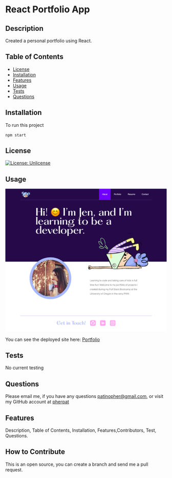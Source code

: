 # React Portfolio App

## Description

 Created a personal portfolio using React. 

 ## Table of Contents

 - [License](#license)
 - [Installation](#installation)
 - [Features](#features)
 - [Usage](#usage)
 - [Tests](#tests)
 - [Questions](#questions)

 ## Installation

To run this project 
````
npm start
````


## License

 [![License: Unlicense](https://img.shields.io/badge/license-Unlicense-blue.svg)](http://unlicense.org/) 

## Usage
[![Screenshot](https://github.com/pherpat/React-Portfolio/blob/main/src/components/assets/react-portfolio-sreenshot20.png)](https://github.com/pherpat/React-Portfolio/blob/main/src/components/assets/react-portfolio-sreenshot20.png)

You can see the deployed site here: [Portfolio](https://pherpat.github.io/React-Portfolio/)

## Tests

No current testing

## Questions
 Please email me, if you have any questions
patinopher@gmail.com, or visit my GitHub account at
[pherpat](https://github.com/pherpat)

## Features

 Description, Table of Contents, Installation, Features,Contributors, Test, Questions.

## How to Contribute

 This is an open source, you can create a branch and send me a pull request.
